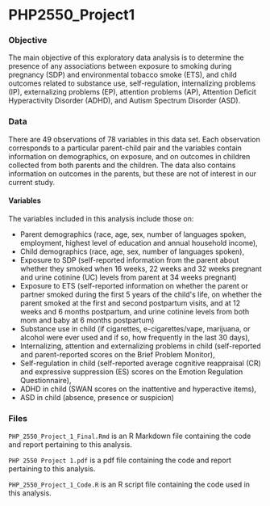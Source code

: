 # PHP2550_Project1

### Objective

The main objective of this exploratory data analysis is to determine the presence of any associations between exposure to smoking during pregnancy (SDP) and environmental tobacco smoke (ETS), and child outcomes related to substance use, self-regulation, internalizing problems (IP), externalizing problems (EP), attention problems (AP), Attention Deficit Hyperactivity Disorder (ADHD), and Autism Spectrum Disorder (ASD).

### Data

There are 49 observations of 78 variables in this data set. Each observation corresponds to a particular parent-child pair and the variables contain information on demographics, on exposure, and on outcomes in children collected from both parents and the children. The data also contains information on outcomes in the parents, but these are not of interest in our current study.

#### Variables

The variables included in this analysis include those on:

-   Parent demographics (race, age, sex, number of languages spoken, employment, highest level of education and annual household income),
-   Child demographics (race, age, sex, number of languages spoken),
-   Exposure to SDP (self-reported information from the parent about whether they smoked when 16 weeks, 22 weeks and 32 weeks pregnant and urine cotinine (UC) levels from parent at 34 weeks pregnant)
-   Exposure to ETS (self-reported information on whether the parent or partner smoked during the first 5 years of the child's life, on whether the parent smoked at the first and second postpartum visits, and at 12 weeks and 6 months postpartum, and urine cotinine levels from both mom and baby at 6 months postpartum)
-   Substance use in child (if cigarettes, e-cigarettes/vape, marijuana, or alcohol were ever used and if so, how frequently in the last 30 days),
-   Internalizing, attention and externalizing problems in child (self-reported and parent-reported scores on the Brief Problem Monitor),
-   Self-regulation in child (self-reported average cognitive reappraisal (CR) and expressive suppression (ES) scores on the Emotion Regulation Questionnaire),
-   ADHD in child (SWAN scores on the inattentive and hyperactive items),
-   ASD in child (absence, presence or suspicion)

### Files

`PHP_2550_Project_1_Final.Rmd` is an R Markdown file containing the code and report pertaining to this analysis.

`PHP 2550 Project 1.pdf` is a pdf file containing the code and report pertaining to this analysis.

`PHP_2550_Project_1_Code.R` is an R script file containing the code used in this analysis.
